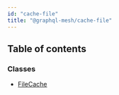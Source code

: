 ```yaml
---
id: "cache-file"
title: "@graphql-mesh/cache-file"
---
```


## Table of contents

### Classes

- [FileCache](/docs/api/classes/cache_file_src.FileCache)
